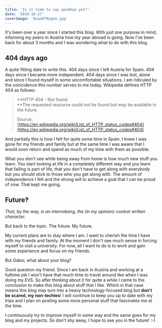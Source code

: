 ```yaml
---
title: 'Is it time to say goodbye yet?'
date: '2019-10-27'
coverImage: '8xaa0f9yqne.jpg'
---
```


It's been over a year since I started this blog. With just one purpose in mind, informing my peers in Austria how my year abroad is going. Now I've been back for about 3 months and I was wondering what to do with this blog.

## 404 days ago

A quite fitting date to write this. 404 days since I left Austria for Spain. 404 days since I became more independent. 404 days since I was lost, alone and since I found myself in some uncomfortable situations. I am ridiculed by the coincidence this number serves to me today. Wikipedia defines HTTP 404 as follows:

> **HTTP 404 - Not found  
> **The requested resource could not be found but may be available in the future.
>
> Source: [https://en.wikipedia.org/wiki/List_of_HTTP_status_codes#404](https://en.wikipedia.org/wiki/List_of_HTTP_status_codes#404)

And partially this is how I felt for quite some time in Spain. I knew I was gone for my friends and family but at the same time I was aware that I would soon return and spend as much of my time with them as possible.

What you don't see while being away from home is how much new stuff you learn. You start looking at life in a completely different way and you learn that failing is part of life, that you don't have to get along with everybody but you should stick to those who you get along with. The amount of independence I felt and the strong will to achieve a goal that I can be proud of now. That kept me going.

## Future‽

_That, by the way, is an interrobang, the (in my opinion) coolest written character._

But back to the topic. The future. My future.

My current plans are to stay where I am. I want to cherish the time I have with my friends and family. At the moment I don't see much sense in forcing myself to visit a university. For now, all I want to do is to work and gain some experience and focus on my friends.

But Gabsi, what about your blog?

Good question my friend. Since I am back in Austria and working at a fulltime job I won't have that much time to travel around like when I was doing my EVS. So after thinking about it for quite a while I came to the conclusion to make this blog about stuff that I like. Which in that case means this blog may turn into a heavy technology-focused blog but **don't be scared, my non-techies**! I will continue to keep you up to date with my trips and I plan on posting some more personal stuff that fascinates me at the time.

I continuously try to improve myself in some way and the same goes for my blog and my projects. So don't shy away, I hope to see you in the future! :-)
